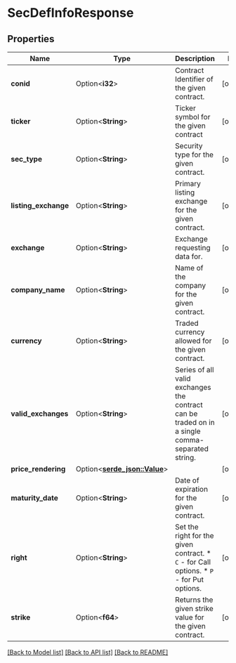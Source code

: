 # SecDefInfoResponse

## Properties

Name | Type | Description | Notes
------------ | ------------- | ------------- | -------------
**conid** | Option<**i32**> | Contract Identifier of the given contract. | [optional]
**ticker** | Option<**String**> | Ticker symbol for the given contract | [optional]
**sec_type** | Option<**String**> | Security type for the given contract. | [optional]
**listing_exchange** | Option<**String**> | Primary listing exchange for the given contract. | [optional]
**exchange** | Option<**String**> | Exchange requesting data for. | [optional]
**company_name** | Option<**String**> | Name of the company for the given contract. | [optional]
**currency** | Option<**String**> | Traded currency allowed for the given contract. | [optional]
**valid_exchanges** | Option<**String**> | Series of all valid exchanges the contract can be traded on in a single comma-separated string. | [optional]
**price_rendering** | Option<[**serde_json::Value**](.md)> |  | [optional]
**maturity_date** | Option<**String**> | Date of expiration for the given contract. | [optional]
**right** | Option<**String**> | Set the right for the given contract. * `C` - for Call options. * `P` - for Put options.  | [optional]
**strike** | Option<**f64**> | Returns the given strike value for the given contract. | [optional]

[[Back to Model list]](../README.md#documentation-for-models) [[Back to API list]](../README.md#documentation-for-api-endpoints) [[Back to README]](../README.md)
